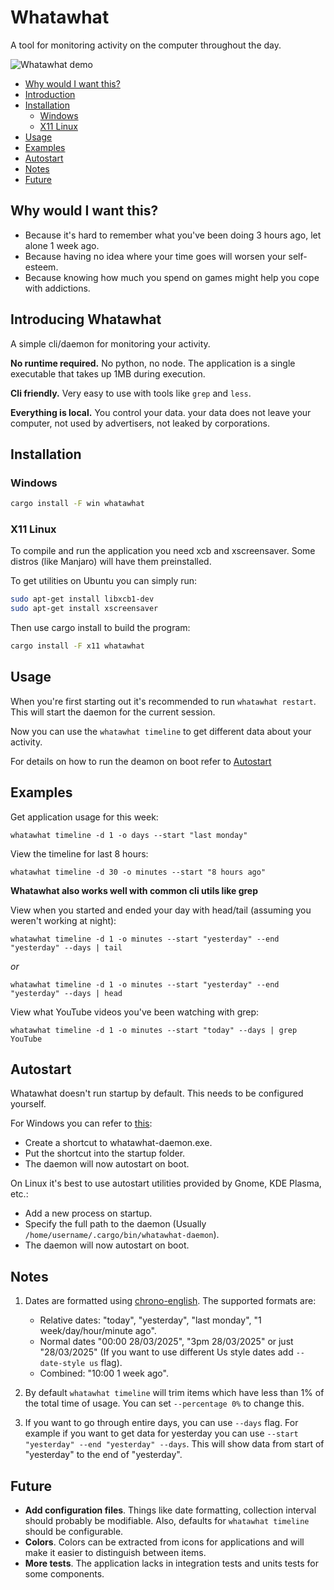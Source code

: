 # Whatawhat
A tool for monitoring activity on the computer throughout the day.

![Whatawhat demo](assets/whatawhat-demo.gif)

- [Why would I want this?](#why-would-i-want-this)
- [Introduction](#introducing-whatawhat)
- [Installation](#installation)
  - [Windows](#windows)
  - [X11 Linux](#x11-linux)
- [Usage](#usage)
- [Examples](#examples)
- [Autostart](#autostart)
- [Notes](#installation)
- [Future](#future)

## Why would I want this?
- Because it's hard to remember what you've been doing 3 hours ago, let alone 1 week ago.
- Because having no idea where your time goes will worsen your self-esteem.
- Because knowing how much you spend on games might help you cope with addictions.



## Introducing Whatawhat
A simple cli/daemon for monitoring your activity.

**No runtime required.** No python, no node. The application is a single executable that takes up 1MB during execution.

**Cli friendly.** Very easy to use with tools like `grep` and `less`.

**Everything is local.** You control your data. your data does not leave your computer, not used by advertisers, not leaked by corporations.

## Installation

### Windows
```bash
cargo install -F win whatawhat
```


### X11 Linux
To compile and run the application you need xcb and xscreensaver.
Some distros (like Manjaro) will have them preinstalled.

To get utilities on Ubuntu you can simply run:
```bash
sudo apt-get install libxcb1-dev
sudo apt-get install xscreensaver
```
Then use cargo install to build the program:
```bash
cargo install -F x11 whatawhat
```

## Usage
When you're first starting out it's recommended to run `whatawhat restart`. This will start the daemon for the current session.

Now you can use the `whatawhat timeline` to get different data about your activity.

For details on how to run the deamon on boot refer to [Autostart](#autostart)

## Examples

Get application usage for this week:
```
whatawhat timeline -d 1 -o days --start "last monday"
```

View the timeline for last 8 hours:
```
whatawhat timeline -d 30 -o minutes --start "8 hours ago"
```

**Whatawhat also works well with common cli utils like grep**

View when you started and ended your day with head/tail (assuming you weren't working at night):
```
whatawhat timeline -d 1 -o minutes --start "yesterday" --end  "yesterday" --days | tail
```
*or*
```
whatawhat timeline -d 1 -o minutes --start "yesterday" --end  "yesterday" --days | head
```

View what YouTube videos you've been watching with grep:
```
whatawhat timeline -d 1 -o minutes --start "today" --days | grep YouTube
```

## Autostart

Whatawhat doesn't run startup by default. This needs to be configured yourself.

For Windows you can refer to [this](https://www.howtogeek.com/208224/how-to-add-a-program-to-startup-in-windows/):
 - Create a shortcut to whatawhat-daemon.exe.
 - Put the shortcut into the startup folder.
 - The daemon will now autostart on boot.

On Linux it's best to use autostart utilities provided by Gnome, KDE Plasma, etc.:
 - Add a new process on startup.
 - Specify the full path to the daemon (Usually `/home/username/.cargo/bin/whatawhat-daemon`).
 - The daemon will now autostart on boot.

## Notes

1. Dates are formatted using [chrono-english](https://github.com/stevedonovan/chrono-english). The supported formats are:
    - Relative dates: "today", "yesterday", "last monday", "1 week/day/hour/minute ago".
    - Normal dates "00:00 28/03/2025", "3pm 28/03/2025" or just "28/03/2025" (If you want to use different Us style dates add `--date-style us` flag).
    - Combined: "10:00 1 week ago".

1. By default `whatawhat timeline` will trim items which have less than 1% of the total time of usage. You can set `--percentage 0%` to change this.

1. If you want to go through entire days, you can use `--days` flag. For example if you want to get data for yesterday you can use `--start "yesterday" --end "yesterday" --days`. This will show data from start of "yesterday" to the end of "yesterday".


## Future
- **Add configuration files**. Things like date formatting, collection interval should probably be modifiable. Also, defaults for `whatawhat timeline` should be configurable.
- **Colors**. Colors can be extracted from icons for applications and will make it easier to distinguish between items.
- **More tests**. The application lacks in integration tests and units tests for some components.

